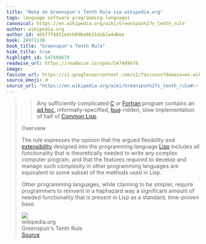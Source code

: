 ```yaml
---
title: "Note on Greenspun's Tenth Rule via wikipedia.org"
tags: language software programming-languages
canonical: https://en.wikipedia.org/wiki/Greenspun%27s_tenth_rule
author: wikipedia.org
author_id: 465f7f8831e4cb09ba6621dab2a4d6ee
book: 28971130
book_title: "Greenspun's Tenth Rule"
hide_title: true
highlight_id: 547489678
readwise_url: https://readwise.io/open/547489678
image: 
favicon_url: https://s2.googleusercontent.com/s2/favicons?domain=en.wikipedia.org
source_emoji: 🌐
source_url: "https://en.wikipedia.org/wiki/Greenspun%27s_tenth_rule#:~:text=%3E%20Any%20sufficiently,standard%2C%20time-proven%20base."
---
```


> > Any sufficiently complicated [C](https://en.wikipedia.org/wiki/C_(programming_language)) or [Fortran](https://en.wikipedia.org/wiki/Fortran) program contains an [ad hoc](https://en.wikipedia.org/wiki/Ad_hoc), informally-specified, [bug](https://en.wikipedia.org/wiki/Software_bug)-ridden, slow implementation of half of [Common Lisp](https://en.wikipedia.org/wiki/Common_Lisp).
> 
> Overview
> 
> The rule expresses the opinion that the argued flexibility and [extensibility](https://en.wikipedia.org/wiki/Extensibility) designed into the programming language [Lisp](https://en.wikipedia.org/wiki/Lisp_(programming_language)) includes all functionality that is theoretically needed to write any complex computer program, and that the features required to develop and manage such complexity in other programming languages are equivalent to some subset of the methods used in Lisp.
> 
> Other programming languages, while claiming to be simpler, require programmers to reinvent in a haphazard way a significant amount of needed functionality that is present in Lisp as a standard, time-proven base.
> <div class="quoteback-footer"><div class="quoteback-avatar"><img class="mini-favicon" src="https://s2.googleusercontent.com/s2/favicons?domain=en.wikipedia.org"></div><div class="quoteback-metadata"><div class="metadata-inner"><span style="display:none">FROM:</span><div aria-label="wikipedia.org" class="quoteback-author"> wikipedia.org</div><div aria-label="Greenspun's Tenth Rule" class="quoteback-title"> Greenspun's Tenth Rule</div></div></div><div class="quoteback-backlink"><a target="_blank" aria-label="go to the full text of this quotation" rel="noopener" href="https://en.wikipedia.org/wiki/Greenspun%27s_tenth_rule#:~:text=%3E%20Any%20sufficiently,standard%2C%20time-proven%20base." class="quoteback-arrow"> Source</a></div></div>